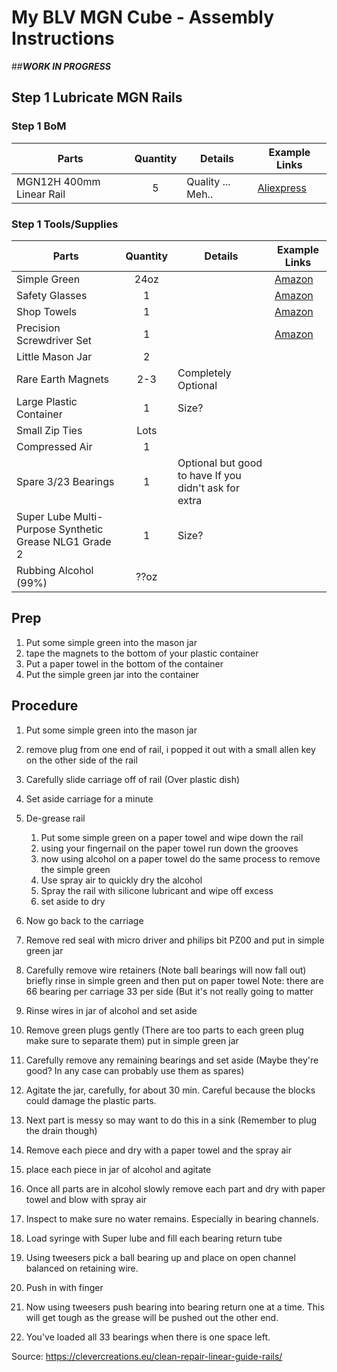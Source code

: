 # My BLV MGN Cube - Assembly Instructions

##**_WORK IN PROGRESS_**

## Step 1 Lubricate MGN Rails

### Step 1 BoM

| Parts     | Quantity | Details | Example Links |
|-----------|:--------:|---------|---------------|
| MGN12H 400mm Linear Rail | 5 | Quality ... Meh.. | [Aliexpress](https://www.aliexpress.com/item/32829826159.html?spm=a2g0s.9042311.0.0.27424c4dwPelhS) |

### Step 1 Tools/Supplies

| Parts     | Quantity | Details | Example Links |
|-----------|:--------:|---------|---------------|
| Simple Green | 24oz | | [Amazon](https://www.amazon.com/dp/B00DORUJS4/ref=cm_sw_em_r_mt_dp_IfedGbJPYB5BC?_encoding=UTF8&psc=1) |
| Safety Glasses | 1 | | [Amazon](https://www.amazon.com/dp/B00FA4RB12/ref=cm_sw_em_r_mt_dp_ddedGb94WENMS) |
| Shop Towels | 1 | | [Amazon](https://www.amazon.com/dp/B004IUPAPI/ref=cm_sw_em_r_mt_dp_0hedGbPR64J1T) |
| Precision Screwdriver Set | 1 | | [Amazon](https://www.amazon.com/dp/B0872T3BVF/ref=cm_sw_em_r_mt_dp_UkedGbBXYPA1E) |
| Little Mason Jar | 2 | | |
| Rare Earth Magnets | 2-3 | Completely Optional | |
| Large Plastic Container | 1 | Size? | |
| Small Zip Ties | Lots | | |
| Compressed Air | 1 | | |
| Spare 3/23 Bearings | 1 | Optional but good to have If you didn't ask for extra | |
| Super Lube Multi-Purpose Synthetic Grease NLG1 Grade 2 | 1 | Size? | |
| Rubbing Alcohol (99%) | ??oz | |


## Prep

1. Put some simple green into the mason jar
2. tape the magnets to the bottom of your plastic container
3. Put a paper towel in the bottom of the container
4. Put the simple green jar into the container

## Procedure

1. Put some simple green into the mason jar
1. remove plug from one end of rail, i popped it out with a small allen key on the other side of the rail
1. Carefully slide carriage off of rail (Over plastic dish)
1. Set aside carriage for a minute
1. De-grease rail
   1. Put some simple green on a paper towel and wipe down the rail
   2. using your fingernail on the paper towel run down the grooves
   3. now using alcohol on a paper towel do the same process to remove the simple green
   4. Use spray air to quickly dry the alcohol
   5. Spray the rail with silicone lubricant and wipe off excess
   6. set aside to dry
   
1. Now go back to the carriage
1. Remove red seal with micro driver and philips bit PZ00 and put in simple green jar
1. Carefully remove wire retainers (Note ball bearings will now fall out) briefly rinse in simple green and then put on paper towel
   Note: there are 66 bearing per carriage 33 per side (But it's not really going to matter
1. Rinse wires in jar of alcohol and set aside
1. Remove green plugs gently (There are too parts to each green plug make sure to separate them) put in simple green jar
1. Carefully remove any remaining bearings and set aside (Maybe they're good? In any case can probably use them as spares)
1. Agitate the jar, carefully, for about 30 min. Careful because the blocks could damage the plastic parts.
1. Next part is messy so may want to do this in a sink (Remember to plug the drain though)
1. Remove each piece and dry with a paper towel and the spray air
1. place each piece in jar of alcohol and agitate
1. Once all parts are in alcohol slowly remove each part and dry with paper towel and blow with spray air
1. Inspect to make sure no water remains. Especially in bearing channels. 
1. Load syringe with Super lube and fill each bearing return tube
1. Using tweesers pick a ball bearing up and place on open channel balanced on retaining wire.
1. Push in with finger
1. Now using tweesers push bearing into bearing return one at a time. This will get tough as the grease will be pushed out the other end.
1. You've loaded all 33 bearings when there is one space left. 

Source: https://clevercreations.eu/clean-repair-linear-guide-rails/
